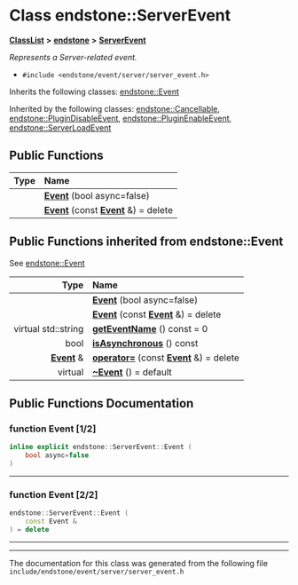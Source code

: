 

# Class endstone::ServerEvent



[**ClassList**](annotated.md) **>** [**endstone**](namespaceendstone.md) **>** [**ServerEvent**](classendstone_1_1ServerEvent.md)



_Represents a Server-related event._ 

* `#include <endstone/event/server/server_event.h>`



Inherits the following classes: [endstone::Event](classendstone_1_1Event.md)


Inherited by the following classes: [endstone::Cancellable](classendstone_1_1Cancellable.md),  [endstone::PluginDisableEvent](classendstone_1_1PluginDisableEvent.md),  [endstone::PluginEnableEvent](classendstone_1_1PluginEnableEvent.md),  [endstone::ServerLoadEvent](classendstone_1_1ServerLoadEvent.md)




















































## Public Functions

| Type | Name |
| ---: | :--- |
|   | [**Event**](#function-event-12) (bool async=false) <br> |
|   | [**Event**](#function-event-22) (const [**Event**](classendstone_1_1Event.md) &) = delete<br> |


## Public Functions inherited from endstone::Event

See [endstone::Event](classendstone_1_1Event.md)

| Type | Name |
| ---: | :--- |
|   | [**Event**](classendstone_1_1Event.md#function-event-12) (bool async=false) <br> |
|   | [**Event**](classendstone_1_1Event.md#function-event-22) (const [**Event**](classendstone_1_1Event.md) &) = delete<br> |
| virtual std::string | [**getEventName**](classendstone_1_1Event.md#function-geteventname) () const = 0<br> |
|  bool | [**isAsynchronous**](classendstone_1_1Event.md#function-isasynchronous) () const<br> |
|  [**Event**](classendstone_1_1Event.md) & | [**operator=**](classendstone_1_1Event.md#function-operator) (const [**Event**](classendstone_1_1Event.md) &) = delete<br> |
| virtual  | [**~Event**](classendstone_1_1Event.md#function-event) () = default<br> |






















































## Public Functions Documentation




### function Event [1/2]

```C++
inline explicit endstone::ServerEvent::Event (
    bool async=false
) 
```




<hr>



### function Event [2/2]

```C++
endstone::ServerEvent::Event (
    const Event &
) = delete
```




<hr>

------------------------------
The documentation for this class was generated from the following file `include/endstone/event/server/server_event.h`

